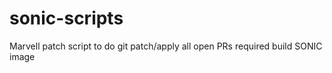 # sonic-scripts

Marvell patch script to do git patch/apply all open PRs required build SONIC image
